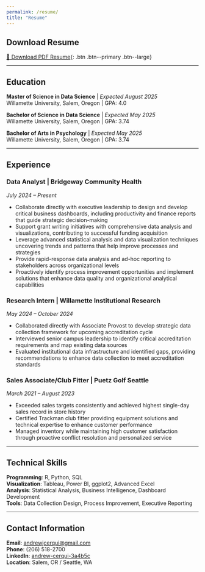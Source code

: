 ```yaml
---
permalink: /resume/
title: "Resume"
---
```


## Download Resume
[📄 Download PDF Resume](/assets/files/resume.pdf){: .btn .btn--primary .btn--large}

---

## Education

**Master of Science in Data Science** | *Expected August 2025*  
Willamette University, Salem, Oregon | GPA: 4.0

**Bachelor of Science in Data Science** | *Expected May 2025*  
Willamette University, Salem, Oregon | GPA: 3.74

**Bachelor of Arts in Psychology** | *Expected May 2025*  
Willamette University, Salem, Oregon | GPA: 3.74

---

## Experience

### Data Analyst | Bridgeway Community Health
*July 2024 – Present*

- Collaborate directly with executive leadership to design and develop critical business dashboards, including productivity and finance reports that guide strategic decision-making
- Support grant writing initiatives with comprehensive data analysis and visualizations, contributing to successful funding acquisition
- Leverage advanced statistical analysis and data visualization techniques uncovering trends and patterns that help improve processes and strategies
- Provide rapid-response data analysis and ad-hoc reporting to stakeholders across organizational levels
- Proactively identify process improvement opportunities and implement solutions that enhance data quality and organizational analytical capabilities

### Research Intern | Willamette Institutional Research
*May 2024 – October 2024*

- Collaborated directly with Associate Provost to develop strategic data collection framework for upcoming accreditation cycle
- Interviewed senior campus leadership to identify critical accreditation requirements and map existing data sources
- Evaluated institutional data infrastructure and identified gaps, providing recommendations to enhance data collection to meet accreditation standards

### Sales Associate/Club Fitter | Puetz Golf Seattle
*March 2021 – August 2023*

- Exceeded sales targets consistently and achieved highest single-day sales record in store history
- Certified Trackman club fitter providing equipment solutions and technical expertise to enhance customer performance
- Managed inventory while maintaining high customer satisfaction through proactive conflict resolution and personalized service

---

## Technical Skills

**Programming**: R, Python, SQL  
**Visualization**: Tableau, Power BI, ggplot2, Advanced Excel  
**Analysis**: Statistical Analysis, Business Intelligence, Dashboard Development  
**Tools**: Data Collection Design, Process Improvement, Executive Reporting  

---

## Contact Information

**Email**: andrewjcerqui@gmail.com  
**Phone**: (206) 518-2700  
**LinkedIn**: [andrew-cerqui-3a4b5c](https://www.linkedin.com/in/andrew-cerqui-3a4b5c)  
**Location**: Salem, OR / Seattle, WA
